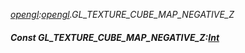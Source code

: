 _[opengl](../../modules/opengl/opengl-module.md):[opengl](../../modules/opengl/opengl-module.md).GL\_TEXTURE\_CUBE\_MAP\_NEGATIVE\_Z_
##### Const GL\_TEXTURE\_CUBE\_MAP\_NEGATIVE\_Z:[Int](../../modules/wonkey/wonkey-types-int.md)
